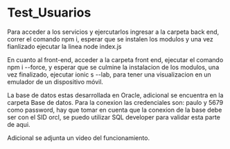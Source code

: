 # Test_Usuarios

Para acceder a los servicios y ejercutarlos ingresar a la carpeta back end, correr el comando npm i, esperar que se instalen los modulos y una vez fianlizado ejecutar la linea node index.js

En cuanto al front-end, acceder a la carpeta front end, ejecutar el comando npm i --force, y esperar que se culmine la instalacion de los modulos, una vez finalizado, ejecutar ionic s --lab, para tener una visualizacion en un emulador de un dispositivo móvil.

La base de datos estas desarrollada en Oracle, adicional se encuentra en la carpeta Base de datos. 
Para la conexion las credenciales son: paulo y 5679 como password, hay que tomar en cuenta que la conexion de la base debe ser con el SID orcl, se puedo utilizar SQL developer para validar esta parte de aqui.

Adicional se adjunta un video del funcionamiento.
